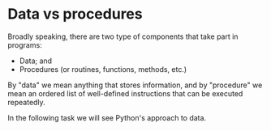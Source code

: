 # Data vs procedures

Broadly speaking, there are two type of components that take part in programs:
 - Data; and
 - Procedures (or routines, functions, methods, etc.)

By "data" we mean anything that stores information, and by "procedure" we mean an ordered list of
well-defined instructions that can be executed repeatedly.

In the following task we will see Python's approach to data.

